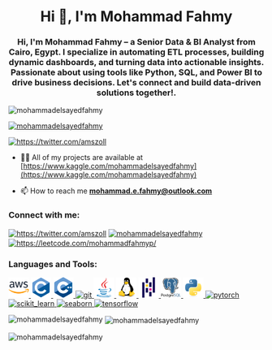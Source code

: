 <h1 align="center">Hi 👋, I'm Mohammad Fahmy</h1>
<h3 align="center">Hi, I'm Mohammad Fahmy – a Senior Data & BI Analyst from Cairo, Egypt. I specialize in automating ETL processes, building dynamic dashboards, and turning data into actionable insights. Passionate about using tools like Python, SQL, and Power BI to drive business decisions. Let's connect and build data-driven solutions together!.</h3>

<p align="left"> <img src="https://komarev.com/ghpvc/?username=mohammadelsayedfahmy&label=Profile%20views&color=0e75b6&style=flat" alt="mohammadelsayedfahmy" /> </p>

<p align="left"> <a href="https://github.com/ryo-ma/github-profile-trophy"><img src="https://github-profile-trophy.vercel.app/?username=mohammadelsayedfahmy" alt="mohammadelsayedfahmy" /></a> </p>

<p align="left"> <a href="https://twitter.com/https://twitter.com/amszoll" target="blank"><img src="https://img.shields.io/twitter/follow/https://twitter.com/amszoll?logo=twitter&style=for-the-badge" alt="https://twitter.com/amszoll" /></a> </p>

- 👨‍💻 All of my projects are available at [https://www.kaggle.com/mohammadelsayedfahmy](https://www.kaggle.com/mohammadelsayedfahmy)

- 📫 How to reach me **mohammad.e.fahmy@outlook.com**

<h3 align="left">Connect with me:</h3>
<p align="left">
<a href="https://twitter.com/https://twitter.com/amszoll" target="blank"><img align="center" src="https://raw.githubusercontent.com/rahuldkjain/github-profile-readme-generator/master/src/images/icons/Social/twitter.svg" alt="https://twitter.com/amszoll" height="30" width="40" /></a>
<a href="https://kaggle.com/mohammadelsayedfahmy" target="blank"><img align="center" src="https://raw.githubusercontent.com/rahuldkjain/github-profile-readme-generator/master/src/images/icons/Social/kaggle.svg" alt="mohammadelsayedfahmy" height="30" width="40" /></a>
<a href="https://www.leetcode.com/https://leetcode.com/mohammadfahmyp/" target="blank"><img align="center" src="https://raw.githubusercontent.com/rahuldkjain/github-profile-readme-generator/master/src/images/icons/Social/leet-code.svg" alt="https://leetcode.com/mohammadfahmyp/" height="30" width="40" /></a>
</p>

<h3 align="left">Languages and Tools:</h3>
<p align="left"> <a href="https://aws.amazon.com" target="_blank" rel="noreferrer"> <img src="https://raw.githubusercontent.com/devicons/devicon/master/icons/amazonwebservices/amazonwebservices-original-wordmark.svg" alt="aws" width="40" height="40"/> </a> <a href="https://www.cprogramming.com/" target="_blank" rel="noreferrer"> <img src="https://raw.githubusercontent.com/devicons/devicon/master/icons/c/c-original.svg" alt="c" width="40" height="40"/> </a> <a href="https://www.w3schools.com/cpp/" target="_blank" rel="noreferrer"> <img src="https://raw.githubusercontent.com/devicons/devicon/master/icons/cplusplus/cplusplus-original.svg" alt="cplusplus" width="40" height="40"/> </a> <a href="https://git-scm.com/" target="_blank" rel="noreferrer"> <img src="https://www.vectorlogo.zone/logos/git-scm/git-scm-icon.svg" alt="git" width="40" height="40"/> </a> <a href="https://www.java.com" target="_blank" rel="noreferrer"> <img src="https://raw.githubusercontent.com/devicons/devicon/master/icons/java/java-original.svg" alt="java" width="40" height="40"/> </a> <a href="https://www.linux.org/" target="_blank" rel="noreferrer"> <img src="https://raw.githubusercontent.com/devicons/devicon/master/icons/linux/linux-original.svg" alt="linux" width="40" height="40"/> </a> <a href="https://pandas.pydata.org/" target="_blank" rel="noreferrer"> <img src="https://raw.githubusercontent.com/devicons/devicon/2ae2a900d2f041da66e950e4d48052658d850630/icons/pandas/pandas-original.svg" alt="pandas" width="40" height="40"/> </a> <a href="https://www.postgresql.org" target="_blank" rel="noreferrer"> <img src="https://raw.githubusercontent.com/devicons/devicon/master/icons/postgresql/postgresql-original-wordmark.svg" alt="postgresql" width="40" height="40"/> </a> <a href="https://www.python.org" target="_blank" rel="noreferrer"> <img src="https://raw.githubusercontent.com/devicons/devicon/master/icons/python/python-original.svg" alt="python" width="40" height="40"/> </a> <a href="https://pytorch.org/" target="_blank" rel="noreferrer"> <img src="https://www.vectorlogo.zone/logos/pytorch/pytorch-icon.svg" alt="pytorch" width="40" height="40"/> </a> <a href="https://scikit-learn.org/" target="_blank" rel="noreferrer"> <img src="https://upload.wikimedia.org/wikipedia/commons/0/05/Scikit_learn_logo_small.svg" alt="scikit_learn" width="40" height="40"/> </a> <a href="https://seaborn.pydata.org/" target="_blank" rel="noreferrer"> <img src="https://seaborn.pydata.org/_images/logo-mark-lightbg.svg" alt="seaborn" width="40" height="40"/> </a> <a href="https://www.tensorflow.org" target="_blank" rel="noreferrer"> <img src="https://www.vectorlogo.zone/logos/tensorflow/tensorflow-icon.svg" alt="tensorflow" width="40" height="40"/> </a> </p>

<p><img align="left" src="https://github-readme-stats.vercel.app/api/top-langs?username=mohammadelsayedfahmy&show_icons=true&locale=en&layout=compact" alt="mohammadelsayedfahmy" /></p>

<p>&nbsp;<img align="center" src="https://github-readme-stats.vercel.app/api?username=mohammadelsayedfahmy&show_icons=true&locale=en" alt="mohammadelsayedfahmy" /></p>

<p><img align="center" src="https://github-readme-streak-stats.herokuapp.com/?user=mohammadelsayedfahmy&" alt="mohammadelsayedfahmy" /></p>
